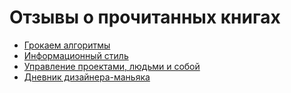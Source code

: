 # Отзывы о прочитанных книгах

* [Грокаем алгоритмы](/books/grokking-algorithms.html)
* [Информационный стиль](/books/information-style.md)
* [Управление проектами, людьми и собой](/books/project-managment.md)
* [Дневник дизайнера-маньяка](/books/designer-maniac.md)